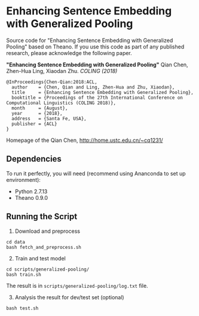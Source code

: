 # Enhancing Sentence Embedding with Generalized Pooling
Source code for "Enhancing Sentence Embedding with Generalized Pooling" based on Theano.
If you use this code as part of any published research, please acknowledge the following paper.

**"Enhancing Sentence Embedding with Generalized Pooling"**
Qian Chen, Zhen-Hua Ling, Xiaodan Zhu. _COLING (2018)_ 

```
@InProceedings{Chen-Qian:2018:ACL,
  author    = {Chen, Qian and Ling, Zhen-Hua and Zhu, Xiaodan},
  title     = {Enhancing Sentence Embedding with Generalized Pooling},
  booktitle = {Proceedings of the 27th International Conference on Computational Linguistics (COLING 2018)},
  month     = {August},
  year      = {2018},
  address   = {Santa Fe, USA},
  publisher = {ACL}
}
```
Homepage of the Qian Chen, http://home.ustc.edu.cn/~cq1231/

## Dependencies
To run it perfectly, you will need (recommend using Ananconda to set up environment):
* Python 2.7.13
* Theano 0.9.0

## Running the Script
1. Download and preprocess 
```
cd data
bash fetch_and_preprocess.sh
```

2. Train and test model
```
cd scripts/generalized-pooling/
bash train.sh
```

The result is in `scripts/generalized-pooling/log.txt` file.

3. Analysis the result for dev/test set (optional)
```
bash test.sh
```
